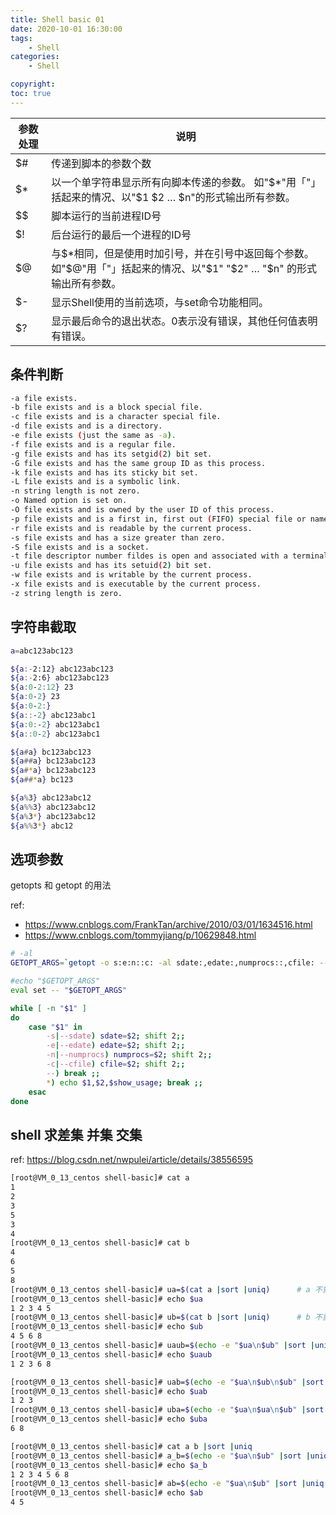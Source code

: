```yaml
---
title: Shell basic 01
date: 2020-10-01 16:30:00
tags:    
	- Shell
categories:
    - Shell

copyright: 
toc: true
---
```




| 参数处理 | 说明                                                         |
| -------- | ------------------------------------------------------------ |
| $#       | 传递到脚本的参数个数                                         |
| $*       | 以一个单字符串显示所有向脚本传递的参数。 如"$*"用「"」括起来的情况、以"$1 $2 … $n"的形式输出所有参数。 |
| $$       | 脚本运行的当前进程ID号                                       |
| $!       | 后台运行的最后一个进程的ID号                                 |
| $@       | 与$*相同，但是使用时加引号，并在引号中返回每个参数。 如"$@"用「"」括起来的情况、以"$1" "$2" … "$n" 的形式输出所有参数。 |
| $-       | 显示Shell使用的当前选项，与set命令功能相同。                 |
| $?       | 显示最后命令的退出状态。0表示没有错误，其他任何值表明有错误。 |

<!-- more -->




## 条件判断

```sh
-a file exists.
-b file exists and is a block special file.
-c file exists and is a character special file.
-d file exists and is a directory.
-e file exists (just the same as -a).
-f file exists and is a regular file.
-g file exists and has its setgid(2) bit set.
-G file exists and has the same group ID as this process.
-k file exists and has its sticky bit set.
-L file exists and is a symbolic link.
-n string length is not zero.
-o Named option is set on.
-O file exists and is owned by the user ID of this process.
-p file exists and is a first in, first out (FIFO) special file or named pipe.
-r file exists and is readable by the current process.
-s file exists and has a size greater than zero.
-S file exists and is a socket.
-t file descriptor number fildes is open and associated with a terminal device.
-u file exists and has its setuid(2) bit set.
-w file exists and is writable by the current process.
-x file exists and is executable by the current process.
-z string length is zero.
```



## 字符串截取

```sh
a=abc123abc123

${a:-2:12} abc123abc123
${a:-2:6} abc123abc123
${a:0-2:12} 23
${a:0-2} 23
${a:0-2:}
${a::-2} abc123abc1
${a:0:-2} abc123abc1
${a::0-2} abc123abc1

${a#a} bc123abc123
${a##a} bc123abc123
${a#*a} bc123abc123
${a##*a} bc123

${a%3} abc123abc12
${a%%3} abc123abc12
${a%3*} abc123abc12
${a%%3*} abc12
```



## 选项参数

getopts 和 getopt 的用法

ref: 
- <https://www.cnblogs.com/FrankTan/archive/2010/03/01/1634516.html>
- <https://www.cnblogs.com/tommyjiang/p/10629848.html>

```sh
# -al 
GETOPT_ARGS=`getopt -o s:e:n::c: -al sdate:,edate:,numprocs::,cfile: -- "$@"`

#echo "$GETOPT_ARGS"
eval set -- "$GETOPT_ARGS"

while [ -n "$1" ]
do
    case "$1" in
        -s|--sdate) sdate=$2; shift 2;;
        -e|--edate) edate=$2; shift 2;;
        -n|--numprocs) numprocs=$2; shift 2;;
        -c|--cfile) cfile=$2; shift 2;;
        --) break ;;
        *) echo $1,$2,$show_usage; break ;;
    esac
done
```



## shell 求差集 并集 交集

ref: <https://blog.csdn.net/nwpulei/article/details/38556595>

```sh
[root@VM_0_13_centos shell-basic]# cat a
1
2
3
5
3
4
[root@VM_0_13_centos shell-basic]# cat b
4
6
5
8
[root@VM_0_13_centos shell-basic]# ua=$(cat a |sort |uniq)      # a 不重复集
[root@VM_0_13_centos shell-basic]# echo $ua
1 2 3 4 5
[root@VM_0_13_centos shell-basic]# ub=$(cat b |sort |uniq)      # b 不重复集
[root@VM_0_13_centos shell-basic]# echo $ub
4 5 6 8
[root@VM_0_13_centos shell-basic]# uaub=$(echo -e "$ua\n$ub" |sort |uniq -u)      # a和b的差集
[root@VM_0_13_centos shell-basic]# echo $uaub
1 2 3 6 8

[root@VM_0_13_centos shell-basic]# uab=$(echo -e "$ua\n$ub\n$ub" |sort |uniq -u)  # b相对a的补集
[root@VM_0_13_centos shell-basic]# echo $uab
1 2 3
[root@VM_0_13_centos shell-basic]# uba=$(echo -e "$ua\n$ua\n$ub" |sort |uniq -u)  # a相对b的补集
[root@VM_0_13_centos shell-basic]# echo $uba
6 8

[root@VM_0_13_centos shell-basic]# cat a b |sort |uniq                             # 并集
[root@VM_0_13_centos shell-basic]# a_b=$(echo -e "$ua\n$ub" |sort |uniq)           # 并集2
[root@VM_0_13_centos shell-basic]# echo $a_b
1 2 3 4 5 6 8
[root@VM_0_13_centos shell-basic]# ab=$(echo -e "$ua\n$ub" |sort |uniq -d)        # 交集
[root@VM_0_13_centos shell-basic]# echo $ab
4 5
```
